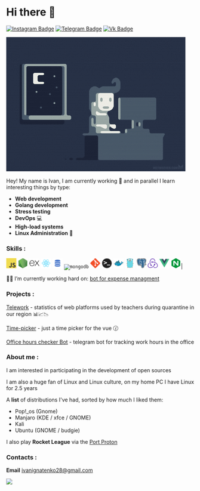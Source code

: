 # Hi there 👋

[![Instagram Badge](https://img.shields.io/badge/-Instagram-e4405f?style=flat-square&logo=Instagram&logoColor=white)](https://instagram.com/kitt39111/)
[![Telegram Badge](https://img.shields.io/badge/-Telegram-0088cc?style=flat-square&logo=Telegram&logoColor=white)](https://t.me/kitt3911)
[![Vk Badge](https://img.shields.io/badge/-Vkontakte-0088cc?style=flat-square&logo=Vkontakte&logoColor=white)](https://vk.com/kitt3911)

![](./programming.gif)

Hey! My name is Ivan, I am currently working 🏢 and in parallel I learn interesting things by type:

- **Web development**
- **Golang development**
- **Stress testing** 
- **DevOps** 💻
- **High-load systems**
- **Linux Administration** 🐧

### Skills :

<code><img height="27" src="https://raw.githubusercontent.com/github/explore/80688e429a7d4ef2fca1e82350fe8e3517d3494d/topics/javascript/javascript.png" alt="javascript"></code>
<code><img height="27" src="https://raw.githubusercontent.com/github/explore/80688e429a7d4ef2fca1e82350fe8e3517d3494d/topics/nodejs/nodejs.png" alt="nodejs"></code>
<code><img height="27" src="https://raw.githubusercontent.com/devicons/devicon/master/icons/express/express-original.svg" alt="expressjs"></code>
<code><img height="27" src="https://raw.githubusercontent.com/github/explore/80688e429a7d4ef2fca1e82350fe8e3517d3494d/topics/react/react.png" alt="react"></code>
<code><img height="27" src="https://raw.githubusercontent.com/github/explore/80688e429a7d4ef2fca1e82350fe8e3517d3494d/topics/sql/sql.png" alt="sql"></code>
<code><img height="27" src="https://encrypted-tbn0.gstatic.com/images?q=tbn%3AANd9GcSTTzPAw-55ssm1Im594xYZ9eRQu2JylrkYLg&usqp=CAU" alt="mongodb"></code>
<code><img height="27" src="https://raw.githubusercontent.com/devicons/devicon/master/icons/git/git-original.svg" alt="git"></code>
<code><img height="27" src="https://raw.githubusercontent.com/github/explore/80688e429a7d4ef2fca1e82350fe8e3517d3494d/topics/terminal/terminal.png" alt="terminal"></code>
<code><img height="27" src="https://github.com/devicons/devicon/blob/master/icons/docker/docker-original.svg" alt="docker"></code>
<code><img height="27" src="https://github.com/devicons/devicon/blob/master/icons/go/go-original.svg" alt="docker"></code>
<code><img height="27" src="https://github.com/devicons/devicon/blob/master/icons/postgresql/postgresql-original.svg" alt="docker"></code>
<code><img height="27" src="https://github.com/devicons/devicon/blob/master/icons/redux/redux-original.svg" alt="docker"></code>
<code><img height="27" src="https://github.com/devicons/devicon/blob/master/icons/vuejs/vuejs-original.svg" alt="docker"></code>
<code><img height="27" src="https://github.com/devicons/devicon/blob/master/icons/nginx/nginx-original.svg" alt="docker"></code>|


🔭🔨 I’m currently working hard on: [bot for expense managment](https://github.com/kitt3911/expense-managment-bot)

### Projects :

[Telework](https://github.com/kitt3911/telework) - statistics of web platforms used by teachers during quarantine in our region 📊📈📉

[Time-picker](https://github.com/Kitt-studio/vue-time-picker) - just a time picker for the vue 🕜

[Office hours checker Bot](https://t.me/officeHoursCheckerBot) - telegram bot for tracking work hours in the office

### About me :
I am interested in participating in the development of open sources

I am also a huge fan of Linux and Linux culture,
on my home PC I have Linux for 2.5 years

A **list** of distributions I've had, sorted by how much I liked them:
- Pop!_os (Gnome)
- Manjaro (KDE / xfce / GNOME)
- Kali
- Ubuntu (GNOME / budgie)

I also play **Rocket League** via the [Port Proton](https://portwine-linux.ru/epic-games-linux/)

### Contacts : 
 **Email**   ivanignatenko28@gmail.com 


![](https://komarev.com/ghpvc/?username=kitt3911)

<!--
**kitt3911/kitt3911** is a ✨ _special_ ✨ repository because its `README.md` (this file) appears on your GitHub profile.


- 🔭 I’m currently working on: **Telegram bots**
- 🌱 I’m currently learning: 
- 👯 I’m looking to collaborate on ...
- 🤔 I’m looking for help with ...
- 💬 Ask me about ...
- 📫 How to reach me: ...
- 😄 Pronouns: ...
- ⚡ Fun fact: ...
-->

